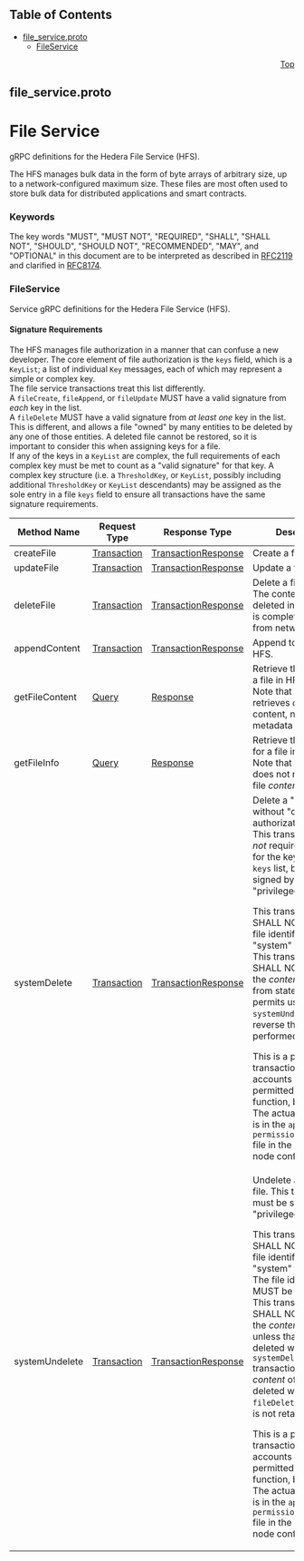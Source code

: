 ## Table of Contents

- [file_service.proto](#file_service-proto)
    - [FileService](#proto-FileService)
  



<a name="file_service-proto"></a>
<p align="right"><a href="#top">Top</a></p>

## file_service.proto
# File Service
gRPC definitions for the Hedera File Service (HFS).

The HFS manages bulk data in the form of byte arrays of arbitrary
size, up to a network-configured maximum size. These files are
most often used to store bulk data for distributed applications
and smart contracts.

### Keywords
The key words "MUST", "MUST NOT", "REQUIRED", "SHALL", "SHALL NOT",
"SHOULD", "SHOULD NOT", "RECOMMENDED", "MAY", and "OPTIONAL" in this
document are to be interpreted as described in
[RFC2119](https://www.ietf.org/rfc/rfc2119) and clarified in
[RFC8174](https://www.ietf.org/rfc/rfc8174).

 <!-- end messages -->

 <!-- end enums -->

 <!-- end HasExtensions -->


<a name="proto-FileService"></a>

### FileService
Service gRPC definitions for the Hedera File Service (HFS).

#### Signature Requirements
The HFS manages file authorization in a manner that can confuse a new
developer. The core element of file authorization is the `keys` field,
which is a `KeyList`; a list of individual `Key` messages, each of which
may represent a simple or complex key.<br/>
The file service transactions treat this list differently.<br/>
A `fileCreate`, `fileAppend`, or `fileUpdate` MUST have a valid signature
from _each_ key in the list.<br/>
A `fileDelete` MUST have a valid signature from _at least one_ key in
the list. This is different, and allows a file "owned" by many entities
to be deleted by any one of those entities. A deleted file cannot be
restored, so it is important to consider this when assigning keys for
a file.<br/>
If any of the keys in a `KeyList` are complex, the full requirements of
each complex key must be met to count as a "valid signature" for that key.
A complex key structure (i.e. a `ThresholdKey`, or `KeyList`, possibly
including additional `ThresholdKey` or `KeyList` descendants) may be
assigned as the sole entry in a file `keys` field to ensure all transactions
have the same signature requirements.

| Method Name | Request Type | Response Type | Description |
| ----------- | ------------ | ------------- | ------------|
| createFile | [Transaction](#proto-Transaction) | [TransactionResponse](#proto-TransactionResponse) | Create a file in HFS. |
| updateFile | [Transaction](#proto-Transaction) | [TransactionResponse](#proto-TransactionResponse) | Update a file in HFS. |
| deleteFile | [Transaction](#proto-Transaction) | [TransactionResponse](#proto-TransactionResponse) | Delete a file in HFS.<br/> The content of a file deleted in this manner is completely removed from network state. |
| appendContent | [Transaction](#proto-Transaction) | [TransactionResponse](#proto-TransactionResponse) | Append to a file in HFS. |
| getFileContent | [Query](#proto-Query) | [Response](#proto-Response) | Retrieve the content of a file in HFS.<br/> Note that this query retrieves _only_ the file content, not any of the metadata for the file. |
| getFileInfo | [Query](#proto-Query) | [Response](#proto-Response) | Retrieve the metadata for a file in HFS.<br/> Note that this query does not retrieve the file _content_. |
| systemDelete | [Transaction](#proto-Transaction) | [TransactionResponse](#proto-TransactionResponse) | Delete a "regular" file without "owner" authorization.<br/> This transaction _does not_ require signatures for the keys in the file `keys` list, but must be signed by a "privileged" account. <p> This transaction SHALL NOT accept a file identifier for a "system" file.<br/> This transaction SHALL NOT remove the _content_ of the file from state. This permits use of the `systemUndelete` to reverse this action if performed in error. <p> This is a privileged transaction, and only accounts 2-59 are permitted to call this function, by default. The actual restriction is in the `api-permission.properties` file in the consensus node configuration. |
| systemUndelete | [Transaction](#proto-Transaction) | [TransactionResponse](#proto-TransactionResponse) | Undelete a "regular" file. This transaction must be signed by a "privileged" account.<br/> <p> This transaction SHALL NOT accept a file identifier for a "system" file.<br/> The file identified MUST be deleted.<br/> This transaction SHALL NOT recover the _content_ of a file unless that file was deleted with a `systemDelete` transaction. The _content_ of a file deleted with a `fileDelete` transaction is not retained in state. <p> This is a privileged transaction, and only accounts 2-60 are permitted to call this function, by default. The actual restriction is in the `api-permission.properties` file in the consensus node configuration. |

 <!-- end services -->



